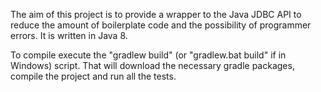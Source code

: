 The aim of this project is to provide a wrapper to the Java JDBC API to reduce
the amount of boilerplate code and the possibility of programmer errors.
It is written in Java 8.

To compile execute the "gradlew build" (or "gradlew.bat build" if in Windows) script. That will download the necessary
gradle packages, compile the project and run all the tests.